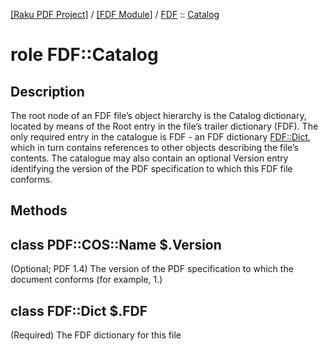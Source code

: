 [[Raku PDF Project]](https://pdf-raku.github.io)
 / [[FDF Module]](https://pdf-raku.github.io/FDF-raku)
 / [FDF](https://pdf-raku.github.io/FDF-raku/FDF)
 :: [Catalog](https://pdf-raku.github.io/FDF-raku/FDF/Catalog)

role FDF::Catalog
=================

Description
-----------

The root node of an FDF file’s object hierarchy is the Catalog dictionary, located by means of the Root entry in the file’s trailer dictionary (FDF). The only required entry in the catalogue is FDF - an FDF dictionary [FDF::Dict](https://pdf-raku.github.io/FDF-raku/FDF/Dict), which in turn contains references to other objects describing the file’s contents. The catalogue may also contain an optional Version entry identifying the version of the PDF specification to which this FDF file conforms.

Methods
-------

class PDF::COS::Name $.Version
------------------------------

(Optional; PDF 1.4) The version of the PDF specification to which the document conforms (for example, 1.)

class FDF::Dict $.FDF
---------------------

(Required) The FDF dictionary for this file

